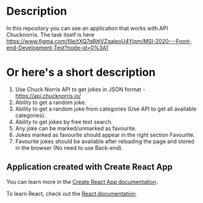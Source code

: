 # Description

In this repository you can see an application that works with API Chucknorris.
The task itself is here https://www.figma.com/file/tXQ7qBjtlVZgaleoU4Yiqm/MSI-2020---Front-end-Development-Test?node-id=0%3A1

# Or here's a short description

1. Use Chuck Norris API to get jokes in JSON format - https://api.chucknorris.io/
2. Ability to get a random joke.
3. Ability to get a random joke from categories (Use API to get all available categories).
4. Ability to get jokes by free text search.
5. Any joke can be marked/unmarked as favourite.
6. Jokes marked as favourite should appear in the right section Favourite.
7. Favourite jokes should be available after reloading the page and stored in the browser
   (No need to use Back-end).

## Application created with Create React App

You can learn more in the [Create React App documentation](https://facebook.github.io/create-react-app/docs/getting-started).

To learn React, check out the [React documentation](https://reactjs.org/).
